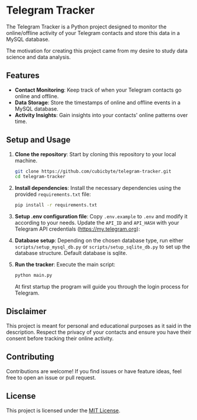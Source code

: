 # Telegram Tracker

The Telegram Tracker is a Python project designed to monitor the online/offline activity of your Telegram contacts and store this data in a MySQL database.

The motivation for creating this project came from my desire to study data science and data analysis.

## Features

- **Contact Monitoring**: Keep track of when your Telegram contacts go online and offline.
- **Data Storage**: Store the timestamps of online and offline events in a MySQL database.
- **Activity Insights**: Gain insights into your contacts' online patterns over time.

## Setup and Usage

1. **Clone the repository**: Start by cloning this repository to your local machine.

   ```bash
   git clone https://github.com/cubicbyte/telegram-tracker.git
   cd telegram-tracker
   ```

2. **Install dependencies**: Install the necessary dependencies using the provided `requirements.txt` file:

   ```bash
   pip install -r requirements.txt
   ```

3. **Setup .env configuration file**: Copy `.env.example` to `.env` and modify it according to your needs. Update the `API_ID` and `API_HASH` with your Telegram API credentials (https://my.telegram.org):

4. **Database setup**: Depending on the chosen database type, run either `scripts/setup_mysql_db.py` or `scripts/setup_sqlite_db.py` to set up the database structure. Default database is sqlite.

5. **Run the tracker**: Execute the main script:

   ```bash
   python main.py
   ```

   At first startup the program will guide you through the login process for Telegram.

## Disclaimer

This project is meant for personal and educational purposes as it said in the description. Respect the privacy of your contacts and ensure you have their consent before tracking their online activity.

## Contributing

Contributions are welcome! If you find issues or have feature ideas, feel free to open an issue or pull request.

## License

This project is licensed under the [MIT License](LICENSE).
